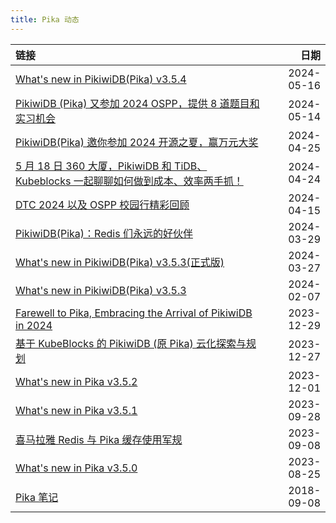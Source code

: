 ```yaml
---
title: Pika 动态
---
```

| 链接 | 日期 |
| :---- | ----: |
| [What's new in PikiwiDB(Pika) v3.5.4](https://mp.weixin.qq.com/s/_l0ojZKFXanRN4rG7ihZFQ) | 2024-05-16 |
| [PikiwiDB (Pika) 又参加 2024 OSPP，提供 8 道题目和实习机会](https://mp.weixin.qq.com/s/wpN4sNmMxnm-eZcXI6CriA) | 2024-05-14 |
| [PikiwiDB(Pika) 邀你参加 2024 开源之夏，赢万元大奖](https://mp.weixin.qq.com/s/FOPaf6q6tP0jSTOuPFnSbg) | 2024-04-25 |
| [5 月 18 日 360 大厦，PikiwiDB 和 TiDB、Kubeblocks 一起聊聊如何做到成本、效率两手抓！](https://mp.weixin.qq.com/s/WIrA_ks-AgA2rumULDSN7g) | 2024-04-24 |
| [DTC 2024 以及 OSPP 校园行精彩回顾](https://mp.weixin.qq.com/s/d5UnQb0mlMzQQi2hchW-og) | 2024-04-15 |
| [PikiwiDB(Pika)：Redis 们永远的好伙伴](https://mp.weixin.qq.com/s/Htv-Ov4tv-OoREh_oK-D4w) | 2024-03-29 |
| [What's new in PikiwiDB(Pika) v3.5.3(正式版)](https://mp.weixin.qq.com/s/XrkM4Qf0w3hANwmdkPR7bg) | 2024-03-27 |
| [What's new in PikiwiDB(Pika) v3.5.3](https://mp.weixin.qq.com/s/2M0yBgpBYDxCStzLqGDUnQ) | 2024-02-07 |
| [Farewell to Pika, Embracing the Arrival of PikiwiDB in 2024](https://mp.weixin.qq.com/s/C7HtjkkIa2BYMYKkwhrUDA) | 2023-12-29 |
| [基于 KubeBlocks 的 PikiwiDB (原 Pika) 云化探索与规划](https://mp.weixin.qq.com/s/dV3A1_OFDXkMpDr-Vs71DQ) | 2023-12-27 |
| [What's new in Pika v3.5.2](https://mp.weixin.qq.com/s/bE2pKzr1edArgXa7tZ-o_Q) | 2023-12-01 |
| [What's new in Pika v3.5.1](https://my.oschina.net/dubbogo/blog/10114890) | 2023-09-28 |
| [喜马拉雅 Redis 与 Pika 缓存使用军规](https://my.oschina.net/dubbogo/blog/10108965) | 2023-09-08 |
| [What's new in Pika v3.5.0](https://mp.weixin.qq.com/s/NNnmd0RtQ-vx9arW9YBcBA) | 2023-08-25 |
| [Pika 笔记](/html/pika-note.html) | 2018-09-08 |
